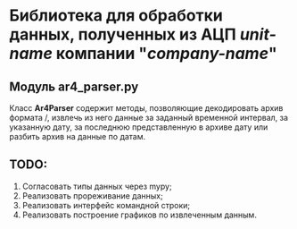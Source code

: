 # Библиотека для обработки данных, полученных из АЦП *unit-name* компании "*company-name*"

## Модуль ar4_parser.py

Класс **Ar4Parser** содержит методы, позволяющие декодировать архив формата /<AR4/>, извлечь из него данные за заданный временной интервал, за указанную дату, за последнюю представленную в архиве дату или разбить архив на данные по датам.

## TODO:

1. Согласовать типы данных через mypy;
2. Реализовать прореживание данных;
3. Реализовать интерфейс командной строки;
4. Реализовать построение графиков по извлеченным данным.
